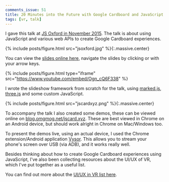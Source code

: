 ```yaml
---
comments_issue: 51
title: 20 Minutes into the Future with Google Cardboard and JavaScript
tags: [vr, talk]
---
```


I gave this talk at [JS Oxford in November 2015](https://jsoxford.com/2015-11-18-javascript-story-time/). The talk is about using JavaScript and various web APIs to create Google Cardboard experiences.

<!-- more -->

{% include posts/figure.html src="jsoxford.jpg" %}{:.massive.center}

You can view the [slides online here](https://blog.omgmog.net/talk-20-minutes-into-the-future/talk.html), navigate the slides by clicking or with your arrow keys.

{% include posts/figure.html type="iframe" src="https://www.youtube.com/embed/Ogn_cQ6F338" %}

I wrote the slideshow framework from scratch for the talk, using [marked.js](https://github.com/chjj/marked), [three.js](https://github.com/mrdoob/three.js/) and some custom JavaScript.

{% include posts/figure.html src="jscardxyz.png" %}{:.massive.center}

To accompany the talk I also created some demos, these can be viewed online on [blog.omgmog.net/jscard.xyz](https://blog.omgmog.net/jscard.xyz). These are best viewed in Chrome on an Android device, but should work alright in Chrome on Mac/Windows too.

To present the demos live, using an actual device, I used the Chrome extension/Android application [Vysor](http://www.vysor.io/). This allows you to stream your phone's screen over USB (via ADB), and it works really well.

Besides thinking about how to create Google Cardboard experiences using JavaScript, I've also been collecting resources about the UI/UX of VR, which I've put together as a useful list.

You can find out more about the [UI/UX in VR list here](/post/ux-in-virtual-reality/).
